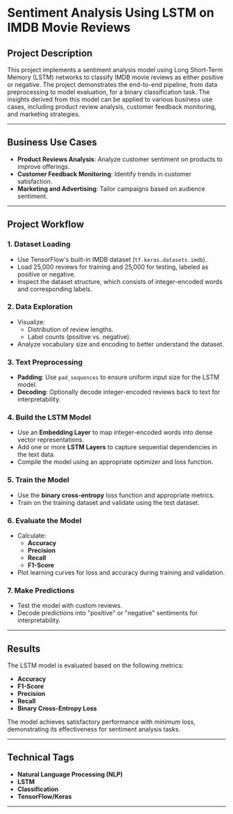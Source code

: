 # Sentiment Analysis Using LSTM on IMDB Movie Reviews

## Project Description
This project implements a sentiment analysis model using Long Short-Term Memory (LSTM) networks to classify IMDB movie reviews as either positive or negative. The project demonstrates the end-to-end pipeline, from data preprocessing to model evaluation, for a binary classification task. The insights derived from this model can be applied to various business use cases, including product review analysis, customer feedback monitoring, and marketing strategies.

---

## Business Use Cases
- **Product Reviews Analysis**: Analyze customer sentiment on products to improve offerings.
- **Customer Feedback Monitoring**: Identify trends in customer satisfaction.
- **Marketing and Advertising**: Tailor campaigns based on audience sentiment.

---

## Project Workflow

### 1. Dataset Loading
- Use TensorFlow's built-in IMDB dataset (`tf.keras.datasets.imdb`).
- Load 25,000 reviews for training and 25,000 for testing, labeled as positive or negative.
- Inspect the dataset structure, which consists of integer-encoded words and corresponding labels.

### 2. Data Exploration
- Visualize:
  - Distribution of review lengths.
  - Label counts (positive vs. negative).
- Analyze vocabulary size and encoding to better understand the dataset.

### 3. Text Preprocessing
- **Padding**: Use `pad_sequences` to ensure uniform input size for the LSTM model.
- **Decoding**: Optionally decode integer-encoded reviews back to text for interpretability.

### 4. Build the LSTM Model
- Use an **Embedding Layer** to map integer-encoded words into dense vector representations.
- Add one or more **LSTM Layers** to capture sequential dependencies in the text data.
- Compile the model using an appropriate optimizer and loss function.

### 5. Train the Model
- Use the **binary cross-entropy** loss function and appropriate metrics.
- Train on the training dataset and validate using the test dataset.

### 6. Evaluate the Model
- Calculate:
  - **Accuracy**
  - **Precision**
  - **Recall**
  - **F1-Score**
- Plot learning curves for loss and accuracy during training and validation.

### 7. Make Predictions
- Test the model with custom reviews.
- Decode predictions into "positive" or "negative" sentiments for interpretability.

---

## Results
The LSTM model is evaluated based on the following metrics:
- **Accuracy**
- **F1-Score**
- **Precision**
- **Recall**
- **Binary Cross-Entropy Loss**

The model achieves satisfactory performance with minimum loss, demonstrating its effectiveness for sentiment analysis tasks.

---

## Technical Tags
- **Natural Language Processing (NLP)**
- **LSTM**
- **Classification**
- **TensorFlow/Keras**

---